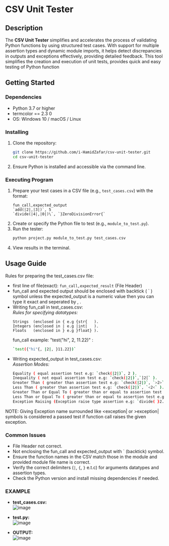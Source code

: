 # CSV Unit Tester
## Description

The **CSV Unit Tester** simplifies and accelerates the process of validating Python functions by using structured test cases. With support for multiple assertion types and dynamic module imports, it helps detect discrepancies in outputs and exceptions effectively, providing detailed feedback. This tool simplifies the creation and execution of unit tests, provides quick and easy testing of Python function 

## Getting Started

### Dependencies

* Python 3.7 or higher
* termcolor == 2.3 0
* OS: Windows 10 / macOS / Linux

### Installing

1. Clone the repository:
   ```bash
   git clone https://github.com/i-HamidZafar/csv-unit-tester.git
   cd csv-unit-tester
   ```
2. Ensure Python is installed and accessible via the command line.

### Executing Program

1. Prepare your test cases in a CSV file (e.g., `test_cases.csv`) with the format:
   ```csv
   fun_call,expected_output
   `add(|2|,|3|)`, 5
   `divide(|4|,|0|)\`, `}ZeroDivisionError{`
   ```
2. Create or specify the Python file to test (e.g., `module_to_test.py`).
3. Run the tester:
   ```bash
   python project.py module_to_test.py test_cases.csv
   ```
4. View results in the terminal.

## Usage Guide
Rules for preparing the test_cases.csv file:

* first line of file(exact): `fun_call,expected_result` (File Header)
* fun_call and expected output should be enclosed with backtick ( ` ) symbol unless the expected_output is a numeric value then you can type it exact and seperated by , .
* Writing fun_call in test_cases.csv:<br>
  _Rules for specifying datatypes:_
  ```csv
  Strings  (enclosed in { e.g {str{   ).
  Integers (enclosed in | e.g |int|   ).
  Floats   (enclosed in } e.g }float} ).
  ```
  fun_call example: "test("hi", 2, 11.22)" :
  ```bash
  `test({"hi"{, |2|, }11.22})`
  ```
* Writing expected_output in test_cases.csv:<br>
  _Assertion Modes:_
  ```bash
  Equality ( equal assertion test e.g: `check(|2|)`, 2 ).
  Inequality ( not equal assertion test e.g: `check(|2|)`,`]2[` ).
  Greater Than ( greater than assertion test e.g: `check(|2|)`, `>2>` ).
  Less Than ( greater than assertion test e.g: `check(|2|)`, `<2<` ).
  Greater Than or Equal To ( greater than or equal to assertion test e.g: `check(|2|)`, `\>2|` ).
  Less Than or Equal To ( greater than or equal to assertion test e.g: `check(|2|)`, `<2|` ).
  Exception Raising (Exception raise type assertion e.g: `divide( }2.02},|0| )`, `}ZeroDivisionError{` ).
  ```
NOTE: Giving Exception name surrounded like <exception| or >exception| symbols is considered a passed test if function call  raises the given exception. 

### Common Issues

* File Header not correct.
* Not enclosing the fun_call and expected_output with ` (backtick) symbol.
* Ensure the function names in the CSV match those in the module and provided module file name is correct.
* Verify the correct delimiters (`|`, `{`, `}` e.t.c) for arguments datatypes and assertion types.
* Check the Python version and install missing dependencies if needed.

### EXAMPLE 
* **test_cases.csv:** <br>
  ![image](https://github.com/user-attachments/assets/61661862-801a-4f53-be3c-8db1f52cce8f)


* **test.py:** <br>
![image](https://github.com/user-attachments/assets/cf3646a2-1752-40fb-ba3c-094f63951b91)

* **OUTPUT:**<br>
![image](https://github.com/user-attachments/assets/92b58dcc-cf14-4e21-9d2f-e1861111c567)





